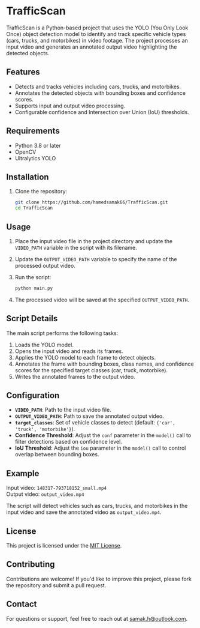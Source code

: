 # TrafficScan

TrafficScan is a Python-based project that uses the YOLO (You Only Look Once) object detection model to identify and track specific vehicle types (cars, trucks, and motorbikes) in video footage. The project processes an input video and generates an annotated output video highlighting the detected objects.

## Features

- Detects and tracks vehicles including cars, trucks, and motorbikes.
- Annotates the detected objects with bounding boxes and confidence scores.
- Supports input and output video processing.
- Configurable confidence and Intersection over Union (IoU) thresholds.

## Requirements

- Python 3.8 or later
- OpenCV
- Ultralytics YOLO

## Installation

1. Clone the repository:
   ```bash
   git clone https://github.com/hamedsamak66/TrafficScan.git
   cd TrafficScan
   ```


## Usage

1. Place the input video file in the project directory and update the `VIDEO_PATH` variable in the script with its filename.

2. Update the `OUTPUT_VIDEO_PATH` variable to specify the name of the processed output video.

3. Run the script:
   ```bash
   python main.py
   ```

4. The processed video will be saved at the specified `OUTPUT_VIDEO_PATH`.

## Script Details

The main script performs the following tasks:

1. Loads the YOLO model.
2. Opens the input video and reads its frames.
3. Applies the YOLO model to each frame to detect objects.
4. Annotates the frame with bounding boxes, class names, and confidence scores for the specified target classes (car, truck, motorbike).
5. Writes the annotated frames to the output video.

## Configuration

- **`VIDEO_PATH`**: Path to the input video file.
- **`OUTPUT_VIDEO_PATH`**: Path to save the annotated output video.
- **`target_classes`**: Set of vehicle classes to detect (default: `{'car', 'truck', 'motorbike'}`).
- **Confidence Threshold**: Adjust the `conf` parameter in the `model()` call to filter detections based on confidence level.
- **IoU Threshold**: Adjust the `iou` parameter in the `model()` call to control overlap between bounding boxes.

## Example

Input video: `148317-793718152_small.mp4`  
Output video: `output_video.mp4`

The script will detect vehicles such as cars, trucks, and motorbikes in the input video and save the annotated video as `output_video.mp4`.

## License

This project is licensed under the [MIT License](LICENSE).

## Contributing

Contributions are welcome! If you'd like to improve this project, please fork the repository and submit a pull request.

## Contact

For questions or support, feel free to reach out at samak.h@outlook.com.
